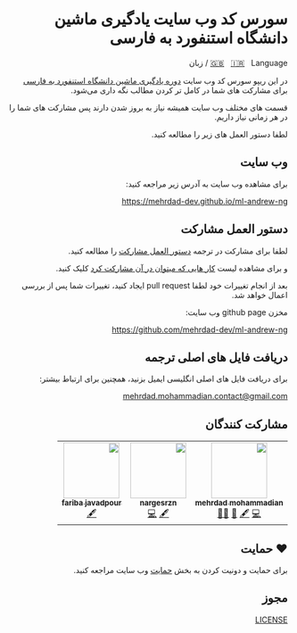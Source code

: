 <div dir=rtl align="right">

# سورس کد وب سایت یادگیری ماشین دانشگاه استنفورد به فارسی

[🇬🇧](https://github.com/mehrdad-dev/ml-andrew-ng-code/blob/master/README-EN.md) &nbsp;
[🇮🇷](https://github.com/mehrdad-dev/ml-andrew-ng-code/blob/master/README.md) &nbsp;
 Language / زبان

در این ریپو سورس کد وب سایت [دوره یادگیری ماشین دانشگاه استنفورد به فارسی ](https://mehrdad-dev.github.io/ml-andrew-ng
)  برای مشارکت های شما در کامل تر کردن مطالب نگه داری می‌شود.

قسمت های مختلف وب سایت همیشه نیاز به بروز شدن دارند پس مشارکت های شما را در هر زمانی نیاز داریم.

لطفا دستور العمل های زیر را مطالعه کنید.

## وب سایت
برای مشاهده وب سایت به آدرس زیر مراجعه کنید:

https://mehrdad-dev.github.io/ml-andrew-ng


## دستور العمل مشارکت
لطفا برای مشارکت در ترجمه  [دستور العمل مشارکت](https://github.com/mehrdad-dev/ml-andrew-ng-code/wiki/%D9%85%D8%B4%D8%A7%D8%B1%DA%A9%D8%AA)
 را مطالعه کنید.


و برای مشاهده لیست [کار هایی که میتوان در آن مشارکت کرد](https://github.com/mehrdad-dev/ml-andrew-ng-code/wiki/%DA%A9%D8%A7%D8%B1-%D9%87%D8%A7%DB%8C%DB%8C-%DA%A9%D9%87-%D9%85%DB%8C%D8%AA%D9%88%D8%A7%D9%86-%D8%AF%D8%B1-%D8%A2%D9%86-%D9%85%D8%B4%D8%A7%D8%B1%DA%A9%D8%AA-%DA%A9%D8%B1%D8%AF)
کلیک کنید.

بعد از انجام تغییرات خود لطفا pull request ایجاد کنید،
تغییرات شما پس از بررسی اعمال خواهد شد.

مخزن github page وب سایت:

https://github.com/mehrdad-dev/ml-andrew-ng

## دریافت فایل های اصلی ترجمه

برای دریافت فایل های اصلی انگلیسی ایمیل بزنید، همچنین برای ارتباط بیشتر:

[mehrdad.mohammadian.contact@gmail.com](mailto:mehrdad.mohammadian.contact@gmail.com)

## مشارکت کنندگان
<table>
  <tr>
    <td align="center"><a href="https://github.com/mehrdad-dev"><img src="https://avatars2.githubusercontent.com/u/40211374?v=4" width="100px;" alt=""/><br /><sub><b>mehrdad mohammadian</b></sub></a><br /><a href="https://github.com/mehrdad-dev/ml-andrew-ng-code/commits?author=mehrdad-dev" title="Code">💻</a> <a href="#content-mehrdad-dev" title="Content">🖋</a> <a href="https://github.com/mehrdad-dev/ml-andrew-ng-code/pulls?q=is%3Apr+reviewed-by%3Amehrdad-dev" title="Reviewed Pull Requests">👀</a> <a href="" title="mentoring">🧑‍🏫 </a> </td>
    <td align="center"><a href="http://nargesrzn.github.io/my-website"><img src="https://avatars3.githubusercontent.com/u/59249853?v=4" width="100px;" alt=""/><br /><sub><b>nargesrzn</b></sub></a><br /><a href="#" title="Content">🖋</a> <a href="https://github.com/mehrdad-dev/ml-andrew-ng-code/commits?author=nargesrzn" title="Code">💻</a> </td>
    <td align="center"><a href="https://github.com/faribajpr"><img src="https://avatars3.githubusercontent.com/u/33823943?s=400&v=4" width="100px;" alt=""/><br /><sub><b>fariba javadpour</b></sub></a><br /><a href="#" title="Content">🖋</a></td>
  </tr>
</table>

## ❤️ حمایت
برای حمایت و دونیت کردن به بخش
[حمایت](https://mehrdad-dev.github.io/ml-andrew-ng/sponsorship/)
وب سایت
مراجعه کنید.


## مجوز
[LICENSE](https://github.com/mehrdad-dev/ml-andrew-ng-code/blob/master/LICENSE)


</div>

